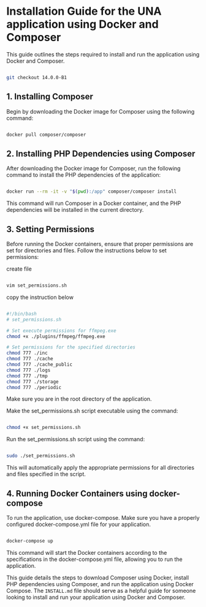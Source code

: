 # Installation Guide for the UNA application using Docker and Composer

This guide outlines the steps required to install and run the application using Docker and Composer.

```bash

git checkout 14.0.0-B1

```

## 1. Installing Composer

Begin by downloading the Docker image for Composer using the following command:

```bash

docker pull composer/composer

```

## 2. Installing PHP Dependencies using Composer
After downloading the Docker image for Composer, run the following command to install the PHP dependencies of the application:

```bash

docker run --rm -it -v "$(pwd):/app" composer/composer install

```

This command will run Composer in a Docker container, and the PHP dependencies will be installed in the current directory.

## 3. Setting Permissions
Before running the Docker containers, ensure that proper permissions are set for directories and files. Follow the instructions below to set permissions:

create file

```bash

vim set_permissions.sh

```

copy the instruction below

```sh

#!/bin/bash
# set_permissions.sh

# Set execute permissions for ffmpeg.exe
chmod +x ./plugins/ffmpeg/ffmpeg.exe

# Set permissions for the specified directories
chmod 777 ./inc
chmod 777 ./cache
chmod 777 ./cache_public
chmod 777 ./logs
chmod 777 ./tmp
chmod 777 ./storage
chmod 777 ./periodic

```

Make sure you are in the root directory of the application.

Make the set_permissions.sh script executable using the command:

```bash

chmod +x set_permissions.sh

```

Run the set_permissions.sh script using the command:

```bash

sudo ./set_permissions.sh

```
This will automatically apply the appropriate permissions for all directories and files specified in the script.

## 4. Running Docker Containers using docker-compose

To run the application, use docker-compose. Make sure you have a properly configured docker-compose.yml file for your application.

```bash

docker-compose up

```

This command will start the Docker containers according to the specifications in the docker-compose.yml file, allowing you to run the application.


This guide details the steps to download Composer using Docker, install PHP dependencies using Composer, and run the application using Docker Compose. The `INSTALL.md` file should serve as a helpful guide for someone looking to install and run your application using Docker and Composer.



